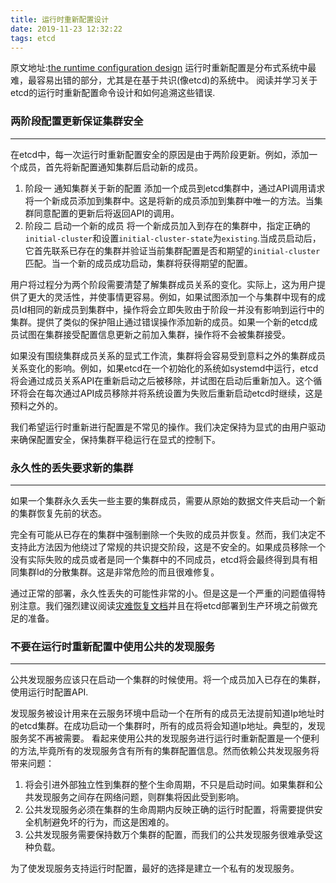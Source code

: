 ```yaml
---
title: 运行时重新配置设计
date: 2019-11-23 12:32:22
tags: etcd
---
```

原文地址:[the runtime configuration design](https://github.com/etcd-io/etcd/blob/master/Documentation/op-guide/runtime-reconf-design.md)
运行时重新配置是分布式系统中最难，最容易出错的部分，尤其是在基于共识(像etcd)的系统中。
阅读并学习关于etcd的运行时重新配置命令设计和如何追溯这些错误.
### 两阶段配置更新保证集群安全
* * *
在etcd中，每一次运行时重新配置安全的原因是由于两阶段更新。例如，添加一个成员，首先将新配置通知集群后启动新的成员。

1. 阶段一 通知集群关于新的配置
添加一个成员到etcd集群中，通过API调用请求将一个新成员添加到集群中。这是将新的成员添加到集群中唯一的方法。当集群同意配置的更新后将返回API的调用。
2. 阶段二 启动一个新的成员
将一个新成员加入到存在的集群中，指定正确的`initial-cluster`和设置`initial-cluster-state`为`existing`.当成员启动后，它首先联系已存在的集群并验证当前集群配置是否和期望的`initial-cluster`匹配。当一个新的成员成功启动，集群将获得期望的配置。

用户将过程分为两个阶段需要清楚了解集群成员关系的变化。实际上，这为用户提供了更大的灵活性，并使事情更容易。例如，如果试图添加一个与集群中现有的成员Id相同的新成员到集群中，操作将会立即失败由于阶段一并没有影响到运行中的集群。提供了类似的保护阻止通过错误操作添加新的成员。如果一个新的etcd成员试图在集群接受配置信息更新之前加入集群，操作将不会被集群接受。

如果没有围绕集群成员关系的显式工作流，集群将会容易受到意料之外的集群成员关系变化的影响。例如，如果etcd在一个初始化的系统如systemd中运行，etcd将会通过成员关系API在重新启动之后被移除，并试图在启动后重新加入。这个循环将会在每次通过API成员移除并将系统设置为失败后重新启动etcd时继续，这是预料之外的。

我们希望运行时重新进行配置是不常见的操作。我们决定保持为显式的由用户驱动来确保配置安全，保持集群平稳运行在显式的控制下。

### 永久性的丢失要求新的集群
* * *
如果一个集群永久丢失一些主要的集群成员，需要从原始的数据文件夹启动一个新的集群恢复先前的状态。

完全有可能从已存在的集群中强制删除一个失败的成员并恢复。然而，我们决定不支持此方法因为他绕过了常规的共识提交阶段，这是不安全的。如果成员移除一个没有实际失败的成员或者是同一个集群中的不同成员，etcd将会最终得到具有相同集群Id的分散集群。这是非常危险的而且很难修复。

通过正常的部署，永久性丢失的可能性非常的小。但是这是一个严重的问题值得特别注意。我们强烈建议阅读[灾难恢复文档]()并且在将etcd部署到生产环境之前做充足的准备。

### 不要在运行时重新配置中使用公共的发现服务
* * *
公共发现服务应该只在启动一个集群的时候使用。将一个成员加入已存在的集群，使用运行时配置API.

发现服务被设计用来在云服务环境中启动一个在所有的成员无法提前知道Ip地址时的etcd集群。在成功启动一个集群时，所有的成员将会知道Ip地址。典型的，发现服务奖不再被需要。
看起来使用公共的发现服务进行运行时重新配置是一个便利的方法,毕竟所有的发现服务含有所有的集群配置信息。然而依赖公共发现服务将带来问题：

1. 将会引进外部独立性到集群的整个生命周期，不只是启动时间。如果集群和公共发现服务之间存在网络问题，则群集将因此受到影响。
2. 公共发现服务必须在集群的生命周期内反映正确的运行时配置，将需要提供安全机制避免坏的行为，而这是困难的。
3. 公共发现服务需要保持数万个集群的配置，而我们的公共发现服务很难承受这种负载。

为了使发现服务支持运行时配置，最好的选择是建立一个私有的发现服务。